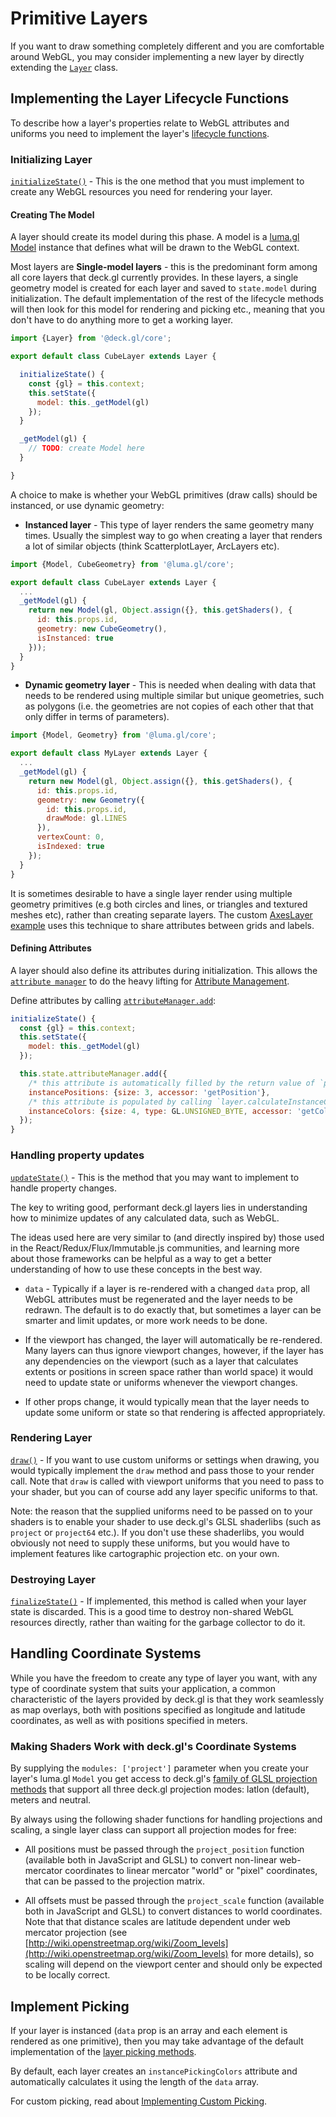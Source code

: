 # Primitive Layers

If you want to draw something completely different and you are comfortable around WebGL, you may consider implementing a new layer by directly extending the [`Layer`](/docs/api-reference/core/layer.md) class.


## Implementing the Layer Lifecycle Functions

To describe how a layer's properties relate to WebGL attributes and uniforms you need to implement the layer's [lifecycle functions](/docs/developer-guide/custom-layers/layer-lifecycle.md).


### Initializing Layer

[`initializeState()`](/docs/api-reference/core/layer.md#initializestate) - This is the one method that you must implement to create any WebGL resources you need for rendering your layer.


#### Creating The Model

A layer should create its model during this phase. A model is a [luma.gl](https://github.com/visgl/luma.gl) [Model](https://github.com/visgl/luma.gl/blob/8.0-release/docs/api-reference/engine/model.md) instance that defines what will be drawn to the WebGL context.

Most layers are **Single-model layers** - this is the predominant form among all core layers that deck.gl currently provides. In these layers, a single geometry model is created for each layer and saved to `state.model` during initialization. The default implementation of the rest of the lifecycle methods will then look for this model for rendering and picking etc., meaning that you don't have to do anything more to get a working layer.

```js
import {Layer} from '@deck.gl/core';

export default class CubeLayer extends Layer {

  initializeState() {
    const {gl} = this.context;
    this.setState({
      model: this._getModel(gl)
    });
  }

  _getModel(gl) {
    // TODO: create Model here
  }

}
```

A choice to make is whether your WebGL primitives (draw calls) should be instanced, or use dynamic geometry:

* **Instanced layer** - This type of layer renders the same geometry many times. Usually the simplest way to go when creating a layer that renders a lot of similar objects (think ScatterplotLayer, ArcLayers etc).

```js
import {Model, CubeGeometry} from '@luma.gl/core';

export default class CubeLayer extends Layer {
  ...
  _getModel(gl) {
    return new Model(gl, Object.assign({}, this.getShaders(), {
      id: this.props.id,
      geometry: new CubeGeometry(),
      isInstanced: true
    }));
  }
}
```

* **Dynamic geometry layer** - This is needed when dealing with data that needs to be rendered using multiple similar but unique geometries, such as polygons (i.e. the geometries are not copies of each other that that only differ in terms of parameters).

```js
import {Model, Geometry} from '@luma.gl/core';

export default class MyLayer extends Layer {
  ...
  _getModel(gl) {
    return new Model(gl, Object.assign({}, this.getShaders(), {
      id: this.props.id,
      geometry: new Geometry({
        id: this.props.id,
        drawMode: gl.LINES
      }),
      vertexCount: 0,
      isIndexed: true
    });
  }
}
```

It is sometimes desirable to have a single layer render using multiple geometry primitives (e.g both circles and lines, or triangles and textured meshes etc), rather than creating separate layers. The custom [AxesLayer example](https://github.com/visgl/deck.gl/tree/8.5-release/examples/website/plot/plot-layer/axes-layer.js) uses this technique to share attributes between grids and labels.


#### Defining Attributes

A layer should also define its attributes during initialization. This allows the [`attribute manager`](/docs/api-reference/core/attribute-manager.md) to do the heavy lifting for [Attribute Management](/docs/developer-guide/custom-layers/attribute-management.md).

Define attributes by calling [`attributeManager.add`](/docs/api-reference/core/attribute-manager.md#add):

```js
initializeState() {
  const {gl} = this.context;
  this.setState({
    model: this._getModel(gl)
  });

  this.state.attributeManager.add({
    /* this attribute is automatically filled by the return value of `props.getPosition` */
    instancePositions: {size: 3, accessor: 'getPosition'},
    /* this attribute is populated by calling `layer.calculateInstanceColors` */
    instanceColors: {size: 4, type: GL.UNSIGNED_BYTE, accessor: 'getColor', update: this.calculateInstanceColors}
  });
}
```

### Handling property updates

[`updateState()`](/docs/api-reference/core/layer.md#updatestate) - This is the method that you may want to implement to handle property changes.

The key to writing good, performant deck.gl layers lies in understanding how to minimize updates of any calculated data, such as WebGL.

The ideas used here are very similar to (and directly inspired by) those used in the React/Redux/Flux/Immutable.js communities, and learning more about those frameworks can be helpful as a way to get a better understanding of how to use these concepts in the best way.

* `data` - Typically if a layer is re-rendered with a changed `data` prop, all WebGL attributes must be regenerated and the layer needs to be redrawn. The default is to do exactly that, but sometimes a layer can be smarter and limit updates, or more work needs to be done.

* If the viewport has changed, the layer will automatically be re-rendered. Many layers can thus ignore viewport changes, however, if the layer has any dependencies on the viewport (such as a layer that calculates extents or positions in screen space rather than world space) it would need to update state or uniforms whenever the viewport changes.

* If other props change, it would typically mean that the layer needs to update some uniform or state so that rendering is affected appropriately.


### Rendering Layer

[`draw()`](/docs/api-reference/core/layer.md#draw) - If you want to use custom uniforms or settings when drawing, you would typically implement the `draw` method and pass those to your render call. Note that `draw` is called with viewport uniforms that you need to pass to your shader, but you can of course add any layer specific uniforms to that.

Note: the reason that the supplied uniforms need to be passed on to your shaders is to enable your shader to use deck.gl's GLSL shaderlibs (such as `project` or `project64` etc.). If you don't use these shaderlibs, you would obviously not need to supply these uniforms, but you would have to implement features like cartographic projection etc. on your own.


### Destroying Layer

[`finalizeState()`](/docs/api-reference/core/layer.md#finalizestate) - If implemented, this method is called when your layer state is discarded. This is a good time to destroy non-shared WebGL resources directly, rather than waiting for the garbage collector to do it.


## Handling Coordinate Systems

While you have the freedom to create any type of layer you want, with any type of coordinate system that suits your application, a common characteristic of the layers provided by deck.gl is that they work seamlessly as map overlays, both with positions specified as longitude and latitude coordinates, as well as with positions specified in meters.

### Making Shaders Work with deck.gl's Coordinate Systems

By supplying the `modules: ['project']` parameter when you create your layer's luma.gl `Model` you get access to deck.gl's [family of GLSL projection methods](/docs/developer-guide/custom-layers/writing-shaders.md#projection) that support all three deck.gl projection modes: latlon (default), meters and neutral.

By always using the following shader functions for handling projections and scaling, a single layer class can support all projection modes for free:

* All positions must be passed through the `project_position` function (available both in JavaScript and GLSL) to convert non-linear web-mercator coordinates to linear mercator "world" or "pixel" coordinates, that can be passed to the projection matrix.

* All offsets must be passed through the `project_scale` function (available both in JavaScript and GLSL) to convert distances to world coordinates. Note that that distance scales are latitude dependent under web mercator projection (see [http://wiki.openstreetmap.org/wiki/Zoom_levels](http://wiki.openstreetmap.org/wiki/Zoom_levels) for more details), so scaling will depend on the viewport center and should only be expected to be locally correct.


## Implement Picking

If your layer is instanced (`data` prop is an array and each element is rendered as one primitive), then you may take advantage of the default implementation of the [layer picking methods](/docs/api-reference/core/layer.md#layer-picking-methods).

By default, each layer creates an `instancePickingColors` attribute and automatically calculates it using the length of the `data` array.

For custom picking, read about [Implementing Custom Picking](/docs/developer-guide/custom-layers/picking.md#implementing-custom-picking).
